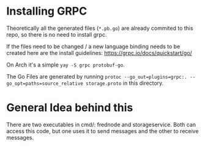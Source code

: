 # Installing GRPC
Theoretically all the generated files (`*.pb.go`) are already commited to this repo, so there is no need to install grpc.

If the files need to be changed / a new language binding needs to be created here are the install guidelines: https://grpc.io/docs/quickstart/go/

On Arch it's a simple `yay -S grpc protobuf-go`.

The Go Files are generated by running `protoc --go_out=plugins=grpc:. --go_opt=paths=source_relative storage.proto` in this directory.

# General Idea behind this
There are two executables in cmd/: frednode and storageservice. Both can access this code, but one uses it to send messages and the other to receive messages.